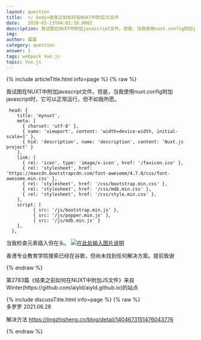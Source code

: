 ```yaml
---
layout: question
title:  </ body>结束之前如何在NUXT中附加JS文件
date:   2020-03-23T04:01:10.000Z
description: 我试图在NUXT中附加javascript文件。但是，当我使用nuxt.config附加javascript时，它可以正常运行，但不如我所愿。 hea...
img: 
author: 蛋蛋
category: question
answer: 1
tags: webpack Vue.js
topic: Vue.js
---
```

<div class="article-root">
  <div class="article">
    {% include articleTitle.html info=page %}
    {% raw %}
    <div class="article-content"><p><font style="vertical-align: inherit;"><font style="vertical-align: inherit;">我试图在NUXT中附加javascript文件。</font><font style="vertical-align: inherit;">但是，当我使用nuxt.config附加javascript时，它可以正常运行，但不如我所愿。</font></font></p>

<pre><code> head: {<font></font>
    title: 'mynuxt',<font></font>
    meta: [<font></font>
      { charset: 'utf-8' },<font></font>
      { name: 'viewport', content: 'width=device-width, initial-scale=1' },<font></font>
      { hid: 'description', name: 'description', content: 'Nuxt.js project' }<font></font>
    ],<font></font>
    link: [<font></font>
      { rel: 'icon', type: 'image/x-icon', href: '/favicon.ico' },<font></font>
      { rel: 'stylesheet', href: 'https://maxcdn.bootstrapcdn.com/font-awesome/4.7.0/css/font-awesome.min.css' },<font></font>
      { rel: 'stylesheet', href: '/css/bootstrap.min.css' },<font></font>
      { rel: 'stylesheet', href: '/css/mdb.min.css' },<font></font>
      { rel: 'stylesheet', href: '/css/style.min.css' },<font></font>
    ],<font></font>
    script: [<font></font>
          { src: '/js/bootstrap.min.js' },<font></font>
          { src: '/js/popper.min.js' },<font></font>
          { src: '/js/mdb.min.js' }<font></font>
    ],<font></font>
  },<font></font>
</code></pre>

<p><font style="vertical-align: inherit;"><font style="vertical-align: inherit;">当我检查元素插入但在头。
</font></font><a href="https://www.samyoc.com//uploads/users/24263/images/thumbnails/1584935943476.png" data-src="https://www.samyoc.com//uploads/users/24263/images/1584935943476.png" rel="noreferrer"><img src="https://i.stack.imgur.com/9hFRb.png" alt="在此处输入图片说明"></a></p>

<p><font style="vertical-align: inherit;"><font style="vertical-align: inherit;">香港专业教育学院搜索已经在谷歌，但尚未找到任何解决方案。</font><font style="vertical-align: inherit;">提前致谢</font></font></p></div>
    {% endraw %}
  </div>
  <p class="winter_mark">第2783篇《</ body>结束之前如何在NUXT中附加JS文件》来自Winter(https://github.com/aiyld/aiyld.github.io)的站点</p>
  <div class="discuss-wrapper">
    {% include discussTitle.html info=page %}
    {% raw %}
    <div class="discuss-list">
    <div class="discuss-item">
        <div class="discuss-parent">
          <div class="discuss-meta">
            <span class="discuss-user">多罗罗</span>
            <span class="discuss-time">2021.06.28</span>
          </div>
          <div class="discuss-comment"><p>解决方法 <a href="https://jingzhisheng.cn/blog/detail/1404673151476043776">https://jingzhisheng.cn/blog/detail/1404673151476043776</a></p></div>
        </div></div>
    </div>
    {% endraw %}
  </div>
<div>

